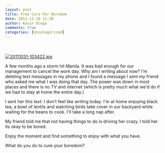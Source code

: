 ```yaml
---
layout: post
title: Free Cure For Boredom
date: 2011-11-10 11:30
author: Kevin Olega
comments: true
categories: [Uncategorized]
---
```

<br /><br /><a href="http://minimalchanges.com/blog/wp-content/uploads/2011/10/20111031-103422.jpg"><img src="http://minimalchanges.com/blog/wp-content/uploads/2011/10/20111031-103422.jpg" alt="20111031-103422.jpg" class="alignnone size-full" /></a>

A few months ago a storm hit Manila. It was bad enough for our management to cancel the work day. Why am I writing about now? I'm deleting text messages in my phone and I found a message I sent my friend who asked me what I was doing that day. The power was down in most places and there is no TV and internet (which is pretty much what we'd do if we had to stay at home the entire day.) 

I sent her this text:
I don't feel like writing today. I'm at home enjoying black tea, a bowl of lentils and watching birds take cover in our backyard while waiting for the beans to cook. I'll take a long nap after. 

My friend told me that not having things to do is driving her crazy. I told her its okay to be bored. 

Enjoy the moment and find something to enjoy with what you have. 

What do you do to cure your boredom?
